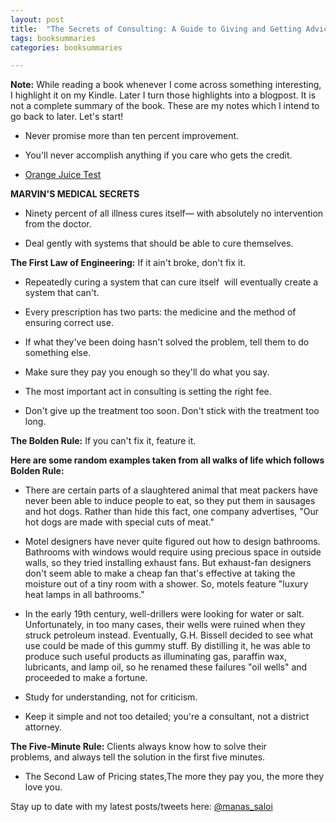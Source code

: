 ```yaml
---
layout: post
title:  "The Secrets of Consulting: A Guide to Giving and Getting Advice Successfully - Gerald M. Weinberg"
tags: booksummaries
categories: booksummaries

---
```


**Note:** While reading a book whenever I come across something interesting, I highlight it on my Kindle. Later I turn those highlights into a blogpost. It is not a complete summary of the book. These are my notes which I intend to go back to later. Let's start!

+ Never promise more than ten percent improvement.

+ You'll never accomplish anything if you care who gets the credit.

+ [Orange Juice Test](https://www.intercom.com/blog/the-orange-juice-test/)

**MARVIN'S MEDICAL SECRETS**

+ Ninety percent of all illness cures itself— with absolutely no intervention from the doctor.

+ Deal gently with systems that should be able to cure themselves.

**The First Law of Engineering:** If it ain't broke, don't fix it.

+ Repeatedly curing a system that can cure itself  will eventually create a system that can't.

+ Every prescription has two parts: the medicine and the method of ensuring correct use.

+ If what they've been doing hasn't solved the problem, tell them to do something else.

+ Make sure they pay you enough so they'll do what you say.

+ The most important act in consulting is setting the right fee.

+ Don't give up the treatment too soon. Don't stick with the treatment too long.

**The Bolden Rule:** If you can't fix it, feature it.

**Here are some random examples taken from all walks of life which follows Bolden Rule:**

+ There are certain parts of a slaughtered animal that meat packers have never been able to induce people to eat, so they put them in sausages and hot dogs. Rather than hide this fact, one company advertises, "Our hot dogs are made with special cuts of meat."
+ Motel designers have never quite figured out how to design bathrooms. Bathrooms with windows would require using precious space in outside walls, so they tried installing exhaust fans. But exhaust-fan designers don't seem able to make a cheap fan that's effective at taking the moisture out of a tiny room with a shower. So, motels feature "luxury heat lamps in all bathrooms."
+ In the early 19th century, well-drillers were looking for water or salt. Unfortunately, in too many cases, their wells were ruined when they struck petroleum instead. Eventually, G.H. Bissell decided to see what use could be made of this gummy stuff. By distilling it, he was able to produce such useful products as illuminating gas, paraffin wax, lubricants, and lamp oil, so he renamed these failures "oil wells" and proceeded to make a fortune.

+ Study for understanding, not for criticism.

+ Keep it simple and not too detailed; you're a consultant, not a district attorney.

**The Five-Minute Rule:** Clients always know how to solve their problems, and always tell the solution in the first five minutes.

+ The Second Law of Pricing states,The more they pay you, the more they love you.

Stay up to date with my latest posts/tweets here: [@manas_saloi](http://twitter.com/manas_saloi)
